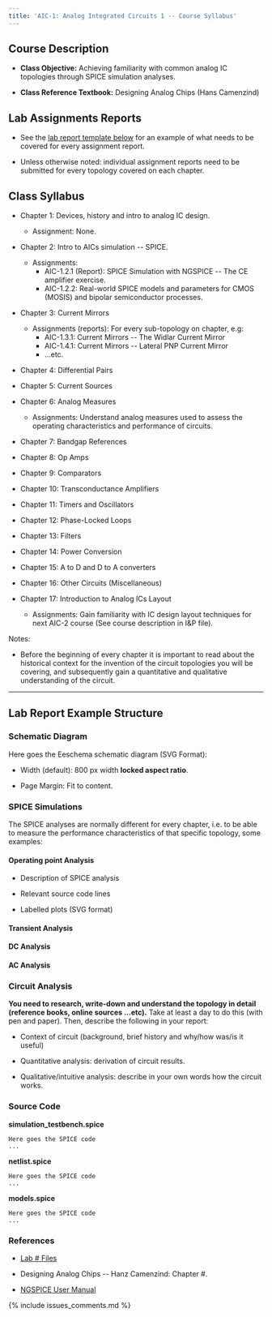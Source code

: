 ```yaml
---
title: 'AIC-1: Analog Integrated Circuits 1 -- Course Syllabus' 
---
```


Course Description
------------------

* **Class Objective:** Achieving familiarity with common analog IC topologies
    through SPICE simulation analyses.

* **Class Reference Textbook:** Designing Analog Chips (Hans Camenzind)

Lab Assignments Reports
----------------------

* See the [lab report template below](#lab-report-example-section) for an 
    example of what needs to be covered for every assignment report.

* Unless otherwise noted: individual assignment reports need to be submitted for
    every topology covered on each chapter.

Class Syllabus
--------------

* Chapter 1: Devices, history and intro to analog IC design.
    + Assignment: None.

* Chapter 2: Intro to AICs simulation -- SPICE.
    + Assignments:
        - AIC-1.2.1 (Report): SPICE Simulation with NGSPICE -- The CE amplifier
            exercise.
        - AIC-1.2.2: Real-world SPICE models and parameters for CMOS (MOSIS)
            and bipolar semiconductor processes.

* Chapter 3: Current Mirrors
    + Assignments (reports): For every sub-topology on chapter, e.g:
        - AIC-1.3.1: Current Mirrors -- The Widlar Current Mirror
        - AIC-1.4.1: Current Mirrors -- Lateral PNP Current Mirror
        - ...etc.

* Chapter 4: Differential Pairs

* Chapter 5: Current Sources

* Chapter 6: Analog Measures
    + Assignments: Understand analog measures used to assess the
        operating characteristics and performance of circuits. 

* Chapter 7: Bandgap References

* Chapter 8: Op Amps

* Chapter 9: Comparators

* Chapter 10: Transconductance Amplifiers

* Chapter 11: Timers and Oscillators

* Chapter 12: Phase-Locked Loops

* Chapter 13: Filters

* Chapter 14: Power Conversion 

* Chapter 15: A to D and D to A converters 

* Chapter 16: Other Circuits (Miscellaneous)

* Chapter 17: Introduction to Analog ICs Layout
    + Assignments: Gain familiarity with IC design layout techniques for next 
        AIC-2 course (See course description in I&P file). 

Notes: 

* Before the beginning of every chapter it is important to read about the
    historical context for the invention of the circuit topologies you will be
    covering, and subsequently gain a quantitative and qualitative
    understanding of the circuit.

---

Lab Report Example Structure <a name="lab-report-example-section">
----------------------------

### Schematic Diagram

Here goes the Eeschema schematic diagram (SVG Format): 

* Width (default): 800 px width **locked aspect ratio**.

* Page Margin: Fit to content.

### SPICE Simulations

The SPICE analyses are normally different for every chapter, i.e. to be able to 
measure the performance characteristics of that specific topology, some
examples:

#### Operating point Analysis

* Description of SPICE analysis

* Relevant source code lines

* Labelled plots (SVG format)

#### Transient Analysis

#### DC Analysis

#### AC Analysis

### Circuit Analysis

**You need to research, write-down and understand the topology in detail 
(reference books, online sources ...etc).** Take at least a day to do this 
(with pen and paper). Then, describe the following in your report:

* Context of circuit (background, brief history and why/how was/is it useful)

* Quantitative analysis: derivation of circuit results.

* Qualitative/intuitive analysis: describe in your own words how the circuit
    works.

### Source Code

**simulation\_testbench.spice**

~~~
Here goes the SPICE code
...
~~~

**netlist.spice**

~~~
Here goes the SPICE code
...
~~~

**models.spice**

~~~
Here goes the SPICE code
...
~~~

### References

* [Lab # Files](https://github.com/camilotejeiro/aic_1_lab)

* Designing Analog Chips -- Hanz Camenzind: Chapter #.

* [NGSPICE User Manual](http://ngspice.sourceforge.net/docs/ngspice26-manual.pdf) 

{% include issues_comments.md %}
